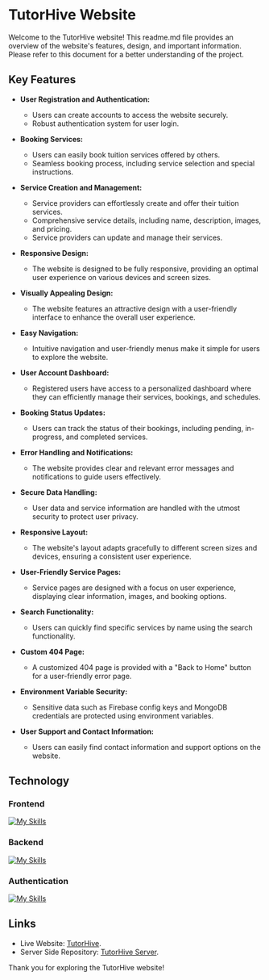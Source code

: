 # TutorHive Website

Welcome to the TutorHive website! This readme.md file provides an overview of the website's features, design, and important information. Please refer to this document for a better understanding of the project.

## Key Features

- **User Registration and Authentication:**

  - Users can create accounts to access the website securely.
  - Robust authentication system for user login.

- **Booking Services:**

  - Users can easily book tuition services offered by others.
  - Seamless booking process, including service selection and special instructions.

- **Service Creation and Management:**

  - Service providers can effortlessly create and offer their tuition services.
  - Comprehensive service details, including name, description, images, and pricing.
  - Service providers can update and manage their services.

- **Responsive Design:**

  - The website is designed to be fully responsive, providing an optimal user experience on various devices and screen sizes.

- **Visually Appealing Design:**

  - The website features an attractive design with a user-friendly interface to enhance the overall user experience.

- **Easy Navigation:**

  - Intuitive navigation and user-friendly menus make it simple for users to explore the website.

- **User Account Dashboard:**

  - Registered users have access to a personalized dashboard where they can efficiently manage their services, bookings, and schedules.

- **Booking Status Updates:**

  - Users can track the status of their bookings, including pending, in-progress, and completed services.

- **Error Handling and Notifications:**

  - The website provides clear and relevant error messages and notifications to guide users effectively.

- **Secure Data Handling:**

  - User data and service information are handled with the utmost security to protect user privacy.

- **Responsive Layout:**

  - The website's layout adapts gracefully to different screen sizes and devices, ensuring a consistent user experience.

- **User-Friendly Service Pages:**

  - Service pages are designed with a focus on user experience, displaying clear information, images, and booking options.

- **Search Functionality:**

  - Users can quickly find specific services by name using the search functionality.

- **Custom 404 Page:**

  - A customized 404 page is provided with a "Back to Home" button for a user-friendly error page.

- **Environment Variable Security:**

  - Sensitive data such as Firebase config keys and MongoDB credentials are protected using environment variables.

- **User Support and Contact Information:**
  - Users can easily find contact information and support options on the website.

## Technology

### Frontend

[![My Skills](https://skillicons.dev/icons?i=react,tailwind)](https://skillicons.dev)

### Backend

[![My Skills](https://skillicons.dev/icons?i=nodejs,express,mongodb)](https://skillicons.dev)

### Authentication

[![My Skills](https://skillicons.dev/icons?i=firebase)](https://skillicons.dev)

## Links

- Live Website: [TutorHive](https://tuition-master-sm.web.app).
- Server Side Repository: [TutorHive Server](https://github.com/sm0bin/tuition-master-server).

Thank you for exploring the TutorHive website!
